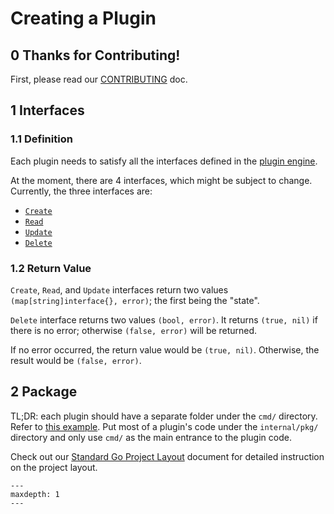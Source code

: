 # Creating a Plugin

## 0 Thanks for Contributing!

First, please read our [CONTRIBUTING](../CONTRIBUTING.md) doc.

## 1 Interfaces

### 1.1 Definition

Each plugin needs to satisfy all the interfaces defined in the [plugin engine](https://github.com/devstream-io/devstream/blob/main/internal/pkg/pluginengine/plugin.go#L10).

At the moment, there are 4 interfaces, which might be subject to change. Currently, the three interfaces are:

- [`Create`](https://github.com/devstream-io/devstream/blob/main/internal/pkg/pluginengine/plugin.go#L12)
- [`Read`](https://github.com/devstream-io/devstream/blob/main/internal/pkg/pluginengine/plugin.go#L13)
- [`Update`](https://github.com/devstream-io/devstream/blob/main/internal/pkg/pluginengine/plugin.go#L14)
- [`Delete`](https://github.com/devstream-io/devstream/blob/main/internal/pkg/pluginengine/plugin.go#L16)

### 1.2 Return Value

`Create`, `Read`, and `Update` interfaces return two values `(map[string]interface{}, error)`; the first being the "state".

`Delete` interface returns two values `(bool, error)`. It returns `(true, nil)` if there is no error; otherwise `(false, error)` will be returned.

If no error occurred, the return value would be `(true, nil)`. Otherwise, the result would be `(false, error)`.

## 2 Package

TL;DR: each plugin should have a separate folder under the `cmd/` directory. Refer to [this example](../cmd/plugin/githubactions-golang/main.go).
Put most of a plugin's code under the `internal/pkg/` directory and only use `cmd/` as the main entrance to the plugin code.

Check out our [Standard Go Project Layout](./project_layout.md) document for detailed instruction on the project layout.

```{toctree}
---
maxdepth: 1
---
```